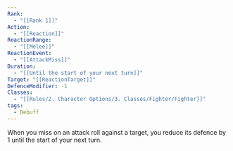 ```yaml
---
Rank:
  - "[[Rank 1]]"
Action:
  - "[[Reaction]]"
ReactionRange:
  - "[[Melee]]"  
ReactionEvent:
  - "[[AttackMiss]]"  
Duration:
  - "[[Until the start of your next turn]]"
Target: "[[ReactionTarget]]"
DefenceModifier: -1
Classes:
  - "[[Rules/2. Character Options/3. Classes/Fighter/Fighter]]"
tags:
  - Debuff
---
```

When you miss on an attack roll against a target, you reduce its defence by 1 until the start of your next turn.